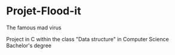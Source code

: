 # Projet-Flood-it
The famous mad virus

Project in C within the class "Data structure" in Computer Science Bachelor's degree
